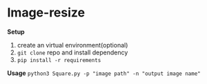 # Image-resize
**Setup**
1. create an virtual environment(optional)
2. `git clone` repo and install dependency
3. `pip install -r requirements`

**Usage**
`python3 Square.py -p "image path" -n "output image name"`
